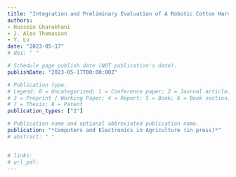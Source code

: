 ```yaml
---
title: "Integration and Preliminary Evaluation of A Robotic Cotton Harvester Prototype"
authors: 
- Hussein Gharakhani
- J. Alex Thomasson
- Y. Lu 
date: "2023-05-17"
# doi: " "

# Schedule page publish date (NOT publication's date).
publishDate: "2023-05-17T00:00:00Z"

# Publication type.
# Legend: 0 = Uncategorized; 1 = Conference paper; 2 = Journal article;
# 3 = Preprint / Working Paper; 4 = Report; 5 = Book; 6 = Book section;
# 7 = Thesis; 8 = Patent
publication_types: ["2"]

# Publication name and optional abbreviated publication name.
publication: "*Computers and Electronics in Agriculture (in press)*"
# abstract: " " 


# links:
# url_pdf: 
---
```

